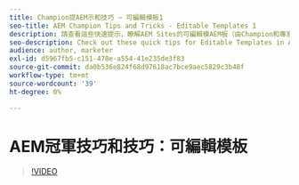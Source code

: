 ```yaml
---
title: Champion提AEM示和技巧 — 可編輯模板1
seo-title: AEM Champion Tips and Tricks - Editable Templates 1
description: 請查看這些快速提示，瞭解AEM Sites的可編輯模AEM板（由Champion和專家Greg Dimeris提供）。 今天在你的例子裡試試。
seo-description: Check out these quick tips for Editable Templates in AEM Sites by AEM Champion and expert, Greg Dimeris. Try them out in your instance today.
audience: author, marketer
exl-id: d5967fb5-c151-478e-a554-41e235de3f83
source-git-commit: da0b536e824f68d97618ac7bce9aec5829c3b48f
workflow-type: tm+mt
source-wordcount: '39'
ht-degree: 0%

---
```


# AEM冠軍技巧和技巧：可編輯模板

>[!VIDEO](https://video.tv.adobe.com/v/3409424?quality=12&learn=on)
